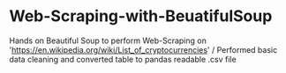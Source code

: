 # Web-Scraping-with-BeuatifulSoup
Hands on Beautiful Soup to perform Web-Scraping on 'https://en.wikipedia.org/wiki/List_of_cryptocurrencies' /
Performed basic data cleaning and converted table to pandas readable .csv file
